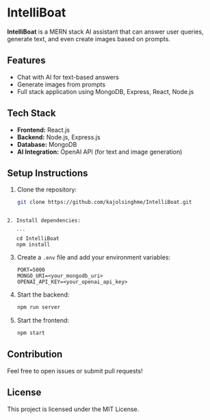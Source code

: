 
# IntelliBoat

**IntelliBoat** is a MERN stack AI assistant that can answer user queries, generate text, and even create images based on prompts.

## Features
- Chat with AI for text-based answers
- Generate images from prompts
- Full stack application using MongoDB, Express, React, Node.js

## Tech Stack
- **Frontend:** React.js
- **Backend:** Node.js, Express.js
- **Database:** MongoDB
- **AI Integration:** OpenAI API (for text and image generation)

## Setup Instructions
1. Clone the repository:
   ```bash
   git clone https://github.com/kajolsinghme/IntelliBoat.git
````

2. Install dependencies:

   ```
   cd IntelliBoat
   npm install
   ````
3. Create a `.env` file and add your environment variables:

   ```
   PORT=5000
   MONGO_URI=<your_mongodb_uri>
   OPENAI_API_KEY=<your_openai_api_key>
   ````
4. Start the backend:

   ```bash
   npm run server
   ````
5. Start the frontend:

   ```bash
   npm start
   ````

## Contribution

Feel free to open issues or submit pull requests!

## License

This project is licensed under the MIT License.

````

